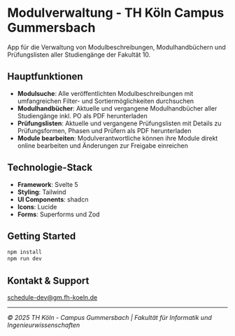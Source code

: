 # Modulverwaltung - TH Köln Campus Gummersbach

App für die Verwaltung von Modulbeschreibungen, Modulhandbüchern und Prüfungslisten aller Studiengänge der Fakultät 10.

## Hauptfunktionen

- **Modulsuche**: Alle veröffentlichten Modulbeschreibungen mit umfangreichen Filter- und Sortiermöglichkeiten durchsuchen
- **Modulhandbücher**: Aktuelle und vergangene Modulhandbücher aller Studiengänge inkl. PO als PDF herunterladen
- **Prüfungslisten**: Aktuelle und vergangene Prüfungslisten mit Details zu Prüfungsformen, Phasen und Prüfern als PDF herunterladen
- **Module bearbeiten**: Modulverantwortliche können ihre Module direkt online bearbeiten und Änderungen zur Freigabe einreichen

## Technologie-Stack

- **Framework**: Svelte 5
- **Styling**: Tailwind
- **UI Components**: shadcn
- **Icons**: Lucide
- **Forms**: Superforms und Zod

## Getting Started

```bash
npm install
npm run dev
```

## Kontakt & Support

[schedule-dev@gm.fh-koeln.de](mailto:schedule-dev@gm.fh-koeln.de)

--- 

*© 2025 TH Köln - Campus Gummersbach | Fakultät für Informatik und Ingenieurwissenschaften*